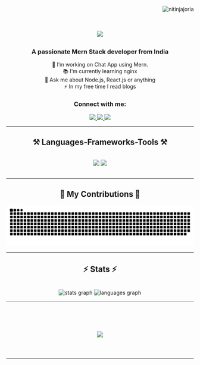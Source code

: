 <p align="right"> <img src="https://komarev.com/ghpvc/?username=nitinjajoria&label=Profile%20views&color=0e75b6&style=flat" alt="nitinjajoria"/> </p>

<h1 align="center"> <img src="https://readme-typing-svg.herokuapp.com/?font=Righteous&size=35&center=true&vCenter=true&width=500&height=70&duration=4000&lines=Hi+There!+👋;+I'm+Nitin+Kumar!;" /> </h1>

<h3 align="center">A passionate Mern Stack developer from India</h3>

<p align="center">🔭 I’m working on Chat App using Mern.<br>📚 I'm currently learning nginx<br>💬 Ask me about Node.js, React.js or anything<br>⚡ In my free time I read blogs</p>

###

<div align="center">
	<h3 align="center">Connect with me:</h3>
	<a href="mailto:nitinjajoria97@gmail.com">
		<img src="https://img.shields.io/badge/Gmail-333333?style=for-the-badge&logo=gmail&logoColor=red"/>
	</a>
	<a href="https://linkedin.com/in/" nitinjajoria target="_blank">
		<img src="https://img.shields.io/badge/LinkedIn-0077B5?style=for-the-badge&logo=linkedin&logoColor=white" target="_blank"/>
	</a>
	<a href="https://github.com/NitinJajoria" target="_blank">
		<img src="https://img.shields.io/badge/Portfolio-FF5722?style=for-the-badge&logo=todoist&logoColor=white" target="_blank"/>
	</a>
</div>

<hr />

<h2 align="center">⚒️ Languages-Frameworks-Tools ⚒️</h2>
<br />
<div align="center">
	<img
		src="https://skillicons.dev/icons?i=html,css,javascript,tailwindcss,react,redux"
	/>
	<img
		src="https://skillicons.dev/icons?i=nodejs,express,mongodb,git,github,postman,linux,vscode,java"
	/><br />
</div>

<br />
<hr />

<div align="center">
	<h2>🐍 My Contributions 🐍</h2>
	<img
		src="https://raw.githubusercontent.com/NitinJajoria/NitinJajoria/output/snake.svg"
		alt="Snake animation"
	/>
	<br />
</div>

<hr />

<h2 align="center">⚡ Stats ⚡</h2>
<br />
<div align="center">
	<img
		src="https://github-readme-stats.vercel.app/api?username=NitinJajoria&hide_title=false&hide_rank=false&show_icons=true&include_all_commits=true&count_private=true&disable_animations=false&theme=dracula&locale=en&hide_border=false&order=1"
		height="150"
		alt="stats graph"
	/>
	<img
		src="https://github-readme-stats.vercel.app/api/top-langs?username=NitinJajoria&locale=en&hide_title=false&layout=compact&card_width=320&langs_count=5&theme=dracula&hide_border=false&order=2"
		height="150"
		alt="languages graph"
	/>
</div>

<hr />

<br />

<h1 align="center"><img src="https://readme-typing-svg.herokuapp.com/?font=Righteous&size=35&center=true&vCenter=true&width=500&height=70&duration=4000&lines=End+Here!;+Thanks+for+Reading!;" /></h1>

<br />

<hr />
